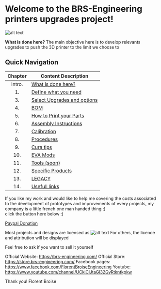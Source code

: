 
# Welcome to the BRS-Engineering printers upgrades project!
![alt text](/image/logo2.png)

**What is done here?**  The main objective here is to develop relevants upgrades to push the  3D printer to the limit we choose to 

## Quick Navigation

Chapter|Content Description
 :---: |-------------------
Intro.|[What is done here?](/intro.md)
1.|[Define what you need](/defineneeds.md)
3.|[Select Upgrades and options](/componentselection.md)
4.|[BOM](/purchased.md)
5.|[How to Print your Parts](/howtoprint.md)
6.|[Assembly Instructions](/assembly.md)
7.|[Calibration](/calibration.md)
8.|[Procedures](/procedures.md)
9.|[Cura tips](/software.md)
10.|[EVA Mods](/evamods.md)
11.|[Tools (soon)](/tools.md)
12.|[Specific Products](/products.md)
13.|[LEGACY](/deprecated.md)
14.|[Usefull links](/links.md)


If you like my work and would like to help me covering the costs associated to the development of prototypes and improvements of every projects, my company is a little french one man handed thing ;) <br>
click the button here below :)

[Paypal Donation](https://paypal.me/BRSTech?country.x=FR&locale.x=fr_FR)

Most projects and designs are licensed as
![alt text](/image/licenses.png)
For others, the licence and attribution will be displayed

Feel free to ask if you want to sell it yourself

Official Website: https://brs-engineering.com/
Official Store: https://store.brs-engineering.com/
Facebook pages: https://www.facebook.com/FlorentBroiseEngineering
Youtube: https://www.youtube.com/channel/UCkiClJtaGl32GyRtkntkpkw

Thank you!
Florent Broise
